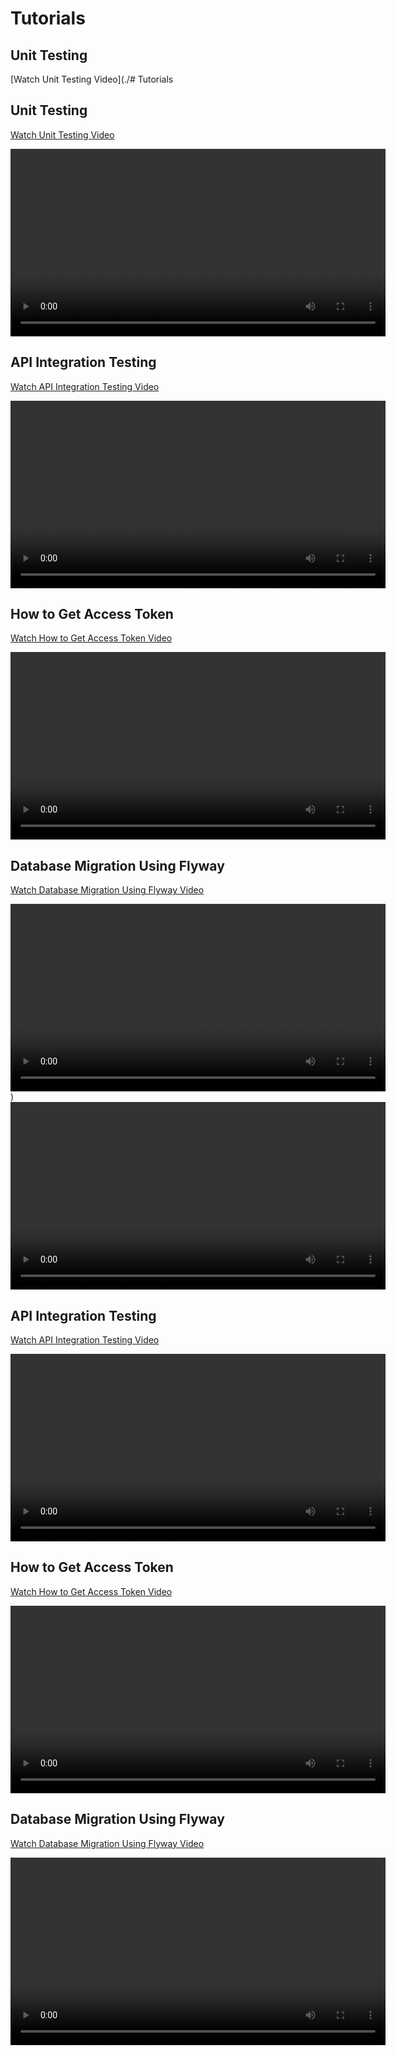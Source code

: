 # Tutorials

## Unit Testing
[Watch Unit Testing Video](./# Tutorials

## Unit Testing
[Watch Unit Testing Video](./0-unit-testing.webm)

<video width="600" controls>
  <source src="./0-unit-testing.webm" type="video/webm">
  Your browser does not support the video tag.
</video>

## API Integration Testing
[Watch API Integration Testing Video](./5-trying-out-api-and-integration-testing-3.webm)

<video width="600" controls>
  <source src="./5-trying-out-api-and-integration-testing-3.webm" type="video/webm">
  Your browser does not support the video tag.
</video>

## How to Get Access Token
[Watch How to Get Access Token Video](./3-how-to-get-access-token-2.webm)

<video width="600" controls>
  <source src="./3-how-to-get-access-token-2.webm" type="video/webm">
  Your browser does not support the video tag.
</video>

## Database Migration Using Flyway
[Watch Database Migration Using Flyway Video](./6-db-migration-using-flyway.webm)

<video width="600" controls>
  <source src="./6-db-migration-using-flyway.webm" type="video/webm">
  Your browser does not support the video tag.
</video>
)

<video width="600" controls>
  <source src="unit-testing.webm" type="video/webm">
  Your browser does not support the video tag.
</video>

## API Integration Testing
[Watch API Integration Testing Video](api-integration-testing.webm)

<video width="600" controls>
  <source src="api-integration-testing.webm" type="video/webm">
  Your browser does not support the video tag.
</video>

## How to Get Access Token
[Watch How to Get Access Token Video](how-to-get-access-token.webm)

<video width="600" controls>
  <source src="how-to-get-access-token.webm" type="video/webm">
  Your browser does not support the video tag.
</video>

## Database Migration Using Flyway
[Watch Database Migration Using Flyway Video](db-migration-using-flyway.webm)

<video width="600" controls>
  <source src="db-migration-using-flyway.webm" type="video/webm">
  Your browser does not support the video tag.
</video>
